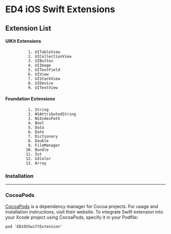 #  ED4 iOS Swift Extensions

## Extension List


 #### UIKit Extensions #### 
 
              1. UITableView
              2. UICollectionView
              3. UIButton
              4. UIImage
              5. UITextField
              6. UIView
              7. UIStackView
              8. UIDevice
              9. UITextView
 #### Foundation Extensions ####   
          
              1. String
              2. NSAttributedString
              3. NSIndexPath
              4. Bool
              5. Data 
              6. Date
              7. Dictionary
              8. Double
              9. FileManager
             10. Bundle
             11. Int
             12. UIColor
             13. Array
             
  ### Installation ###
 ---
  
  ### CocoaPods ####
  
[CocoaPods](https://cocoapods.org) is a dependency manager for Cocoa projects. For usage and installation instructions, visit their website. To integrate Swift extension into your Xcode project using CocoaPods, specify it in your Podfile:


 `pod 'EDiOSSwiftExtension'                                                                      `
